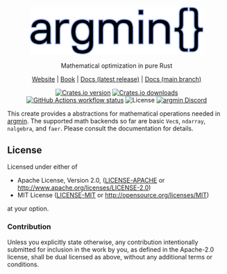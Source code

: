<p align="center">
  <img
    width="400"
    src="https://raw.githubusercontent.com/argmin-rs/argmin/main/media/logo.png"
  />
</p>
<p align="center">
    Mathematical optimization in pure Rust
</p>

<p align="center">
  <a href="https://argmin-rs.org">Website</a>
  |
  <a href="https://argmin-rs.org/book/">Book</a>
  |
  <a href="https://docs.rs/argmin-math">Docs (latest release)</a>
  |
  <a href="https://argmin-rs.github.io/argmin/argmin_math/">Docs (main branch)</a>
</p>

<p align="center">
  <a href="https://crates.io/crates/argmin-math"
    ><img
      src="https://img.shields.io/crates/v/argmin-math?style=flat-square"
      alt="Crates.io version"
  /></a>
  <a href="https://crates.io/crates/argmin-math"
    ><img
      src="https://img.shields.io/crates/d/argmin-math?style=flat-square"
      alt="Crates.io downloads"
  /></a>
  <a href="https://github.com/argmin-rs/argmin/actions"
    ><img
      src="https://img.shields.io/github/actions/workflow/status/argmin-rs/argmin/ci.yml?branch=main&label=argmin CI&style=flat-square"
      alt="GitHub Actions workflow status"
  /></a>
  <img
    src="https://img.shields.io/crates/l/argmin-math?style=flat-square"
    alt="License"
  />
  <a href="https://discord.gg/fYB8AwxxMW"
    ><img
      src="https://img.shields.io/discord/1189119565335109683?style=flat-square&label=argmin%20Discord"
      alt="argmin Discord"
  /></a>
</p>


This create provides a abstractions for mathematical operations needed in [argmin](https://argmin-rs.org).
The supported math backends so far are basic `Vec`s, `ndarray`, `nalgebra`, and `faer`.
Please consult the documentation for details.


## License

Licensed under either of

 - Apache License, Version 2.0, ([LICENSE-APACHE](https://github.com/argmin-rs/argmin/blob/main/LICENSE-APACHE) or <http://www.apache.org/licenses/LICENSE-2.0>)
 - MIT License ([LICENSE-MIT](https://github.com/argmin-rs/argmin/blob/main/LICENSE-MIT) or <http://opensource.org/licenses/MIT>)

at your option.


### Contribution

Unless you explicitly state otherwise, any contribution intentionally submitted for inclusion in the work by you, as defined in the Apache-2.0 license, shall be dual licensed as above, without any additional terms or conditions.

